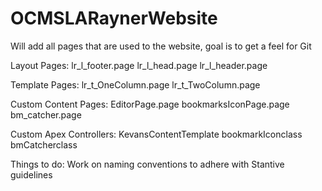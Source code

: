 # OCMSLARaynerWebsite

Will add all pages that are used to the website, goal is to get a feel for Git

Layout Pages:
lr_l_footer.page
lr_l_head.page
lr_l_header.page

Template Pages:
lr_t_OneColumn.page
lr_t_TwoColumn.page

Custom Content Pages:
EditorPage.page
bookmarksIconPage.page
bm_catcher.page

Custom Apex Controllers:
KevansContentTemplate
bookmarkIconclass
bmCatcherclass


Things to do:
Work on naming conventions to adhere with Stantive guidelines
